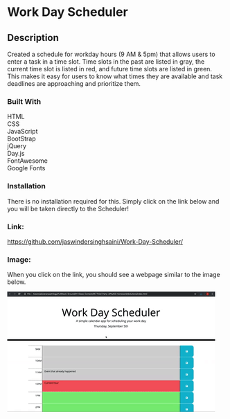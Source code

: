 # Work Day Scheduler

## Description
Created a schedule for workday hours (9 AM & 5pm) that allows users to enter a task in a time slot. Time slots in the past are listed in gray, the current time slot is listed in red, and future time slots are listed in green. This makes it easy for users to know what times they are available and task deadlines are approaching and prioritize them.

### Built With
HTML <br>
CSS  <br>
JavaScript  <br>
BootStrap  <br>
jQuery  <br>
Day.js  <br>
FontAwesome <br>
Google Fonts <br>

### Installation
There is no installation required for this. 
Simply click on the link below and you will be taken directly to the Scheduler!

### Link: 

https://github.com/jaswindersinghsaini/Work-Day-Scheduler/

### Image: 
When you click on the link, you should see a webpage similar to the image below.

<img src="Assets/Work-Day-Scheduler.gif" alt="Work Day Scheduler Image">
